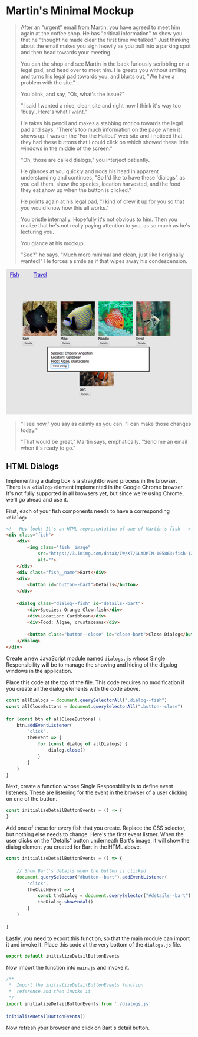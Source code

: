 # Martin's Minimal Mockup

> After an "urgent" email from Martin, you have agreed to meet him again at the coffee shop. He has "critical information" to show you that he "thought he made clear the first time we talked." Just thinking about the email makes you sigh heavily as you pull into a parking spot and then head towards your meeting.
>
> You can the shop and see Martin in the back furiously scribbling on a legal pad, and head over to meet him. He greets you without smiling and turns his legal pad towards you, and blurts out, "We have a problem with the site."
>
> You blink, and say, "Ok, what's the issue?"
>
> "I said I wanted a nice, clean site and right now I think it's way too 'busy'. Here's what I want."
>
> He takes his pencil and makes a stabbing motion towards the legal pad and says, "There's too much information on the page when it shows up. I was on the 'For the Halibut' web site and I noticed that they had these buttons that I could click on which showed these little windows in the middle of the screen."
>
> "Oh, those are called dialogs," you interject patiently.
>
> He glances at you quickly and nods his head in apparent understanding and continues, "So I'd like to have these 'dialogs', as you call them, show the species, location harvested, and the food they eat show up when the button is clicked."
>
> He points again at his legal pad, "I kind of drew it up for you so that you would know how this all works."
>
> You bristle internally. Hopefully it's not obvious to him. Then you realize that he's not really paying attention to you, as so much as he's lecturing you.
>
> You glance at his mockup.
>
> "See?" he says. "Much more minimal and clean, just like I originally wanted!" He forces a smile as if that wipes away his condescension.

![martin's minimalism mockup](./images/martin-minimal-mockup.png)

> "I see now," you say as calmly as you can. "I can make those changes today."
>
> "That would be great," Martin says, emphatically. "Send me an email when it's ready to go."

## HTML Dialogs

Implementing a dialog box is a straightforward process in the browser. There is a `<dialog>` element implemented in the Google Chrome browser. It's not fully supported in all browsers yet, but since we're using Chrome, we'll go ahead and use it.

First, each of your fish components needs to have a corresponding `<dialog>`

```html
<!-- Hey look! It's an HTML representation of one of Martin's fish -->
<div class="fish">
    <div>
        <img class="fish__image"
            src="https://3.imimg.com/data3/IW/XT/GLADMIN-105863/fish-125x125.jpg"
            alt="">
    </div>
    <div class="fish__name">Bart</div>
    <div>
        <button id="button--bart">Details</button>
    </div>

    <dialog class="dialog--fish" id="details--bart">
        <div>Species: Orange Clownfish</div>
        <div>Location: Caribbean</div>
        <div>Food: Algae, crustaceans</div>

        <button class="button--close" id="close-bart">Close Dialog</button>
    </dialog>
</div>
```

Create a new JavaScript module named `dialogs.js` whose Single Responsibility will be to manage the showing and hiding of the digalog windows in the application.

Place this code at the top of the file. This code requires no modification if you create all the dialog elements with the code above.

```js
const allDialogs = document.querySelectorAll(".dialog--fish")
const allCloseButtons = document.querySelectorAll(".button--close")

for (const btn of allCloseButtons) {
    btn.addEventListener(
        "click",
        theEvent => {
            for (const dialog of allDialogs) {
                dialog.close()
            }
        }
    )
}
```

Next, create a function whose Single Responsbility is to define event listeners. These are listening for the event in the browser of a user clicking on one of the button.

```js
const initializeDetailButtonEvents = () => {
}
```

Add one of these for every fish that you create. Replace the CSS selector, but nothing else needs to change. Here's the first event listner. When the user clicks on the "Details" button underneath Bart's image, it will show the dialog element you created for Bart in the HTML above.

```js
const initializeDetailButtonEvents = () => {

    // Show Bart's details when the button is clicked
    document.querySelector("#button--bart").addEventListener(
        "click",
        theClickEvent => {
            const theDialog = document.querySelector("#details--bart")
            theDialog.showModal()
        }
    )

}
```

Lastly, you need to export this function, so that the main module can import it and invoke it. Place this code at the very bottom of the `dialogs.js` file.

```js
export default initializeDetailButtonEvents
```

Now import the function into `main.js` and invoke it.

```js
/**
 *  Import the initializeDetailButtonEvents function
 *  reference and then invoke it
 */
import initializeDetailButtonEvents from './dialogs.js'

initializeDetailButtonEvents()
```

Now refresh your browser and click on Bart's detail button.